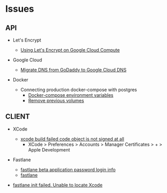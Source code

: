 # Issues


## API 
- Let's Encrypt
    - [Using Let's Encrypt on Google Cloud Compute](https://techmonger.github.io/46/free-ssl-google-cloud/)

- Google Cloud
    - [Migrate DNS from GoDaddy to Google Cloud DNS](https://medium.com/@prashantapaudel/gcp-cloud-dns-transfer-your-godaddy-dns-to-google-cloud-dns-with-a-website-hosted-in-compute-bc407707c315)

- Docker
    - Connecting production docker-compose with postgres
        - [Docker-compose environment variables](https://stackoverflow.com/questions/29580798/docker-compose-environment-variables)
        - [Remove previous volumes](https://github.com/docker-library/postgres/issues/41#issuecomment-167603905)


## CLIENT

- XCode
    - [xcode build failed code object is not signed at all]()
        - XCode > Preferences > Accounts > Manager Certificates > + > Apple Development

- Fastlane
    - [fastlane beta application password login info](https://stackoverflow.com/questions/54341690/sign-in-with-the-app-specific-password-you-generated-if-you-forgot-the-app-spec)
    - [fastlane ](https://stackoverflow.com/questions/46585809/error-itms-90717-invalid-app-store-icon)
- [fastlane init failed. Unable to locate Xcode](https://github.com/fastlane/fastlane/issues/12662)